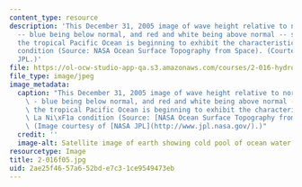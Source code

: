 ```yaml
---
content_type: resource
description: 'This December 31, 2005 image of wave height relative to normal levels
  -- blue being below normal, and red and white being above normal -- suggests that
  the tropical Pacific Ocean is beginning to exhibit the characteristics of a La Ni?a
  condition (Source: NASA Ocean Surface Topography from Space). (Courtesy of NASA
  JPL.)'
file: https://ol-ocw-studio-app-qa.s3.amazonaws.com/courses/2-016-hydrodynamics-13-012-fall-2005/2ae25f4657a652bde7c31ce9549473eb_2-016f05.jpg
file_type: image/jpeg
image_metadata:
  caption: "This December 31, 2005 image of wave height relative to normal levels\
    \ - blue being below normal, and red and white being above normal - suggests that\
    \ the tropical Pacific Ocean is beginning to exhibit the characteristics of a\
    \ La Ni\xF1a condition (Source: [NASA Ocean Surface Topography from Space](http://topex-www.jpl.nasa.gov/index.html)).\
    \ (Image courtesy of [NASA JPL](http://www.jpl.nasa.gov/).)"
  credit: ''
  image-alt: Satellite image of earth showing cold pool of ocean water.
resourcetype: Image
title: 2-016f05.jpg
uid: 2ae25f46-57a6-52bd-e7c3-1ce9549473eb
---
```


